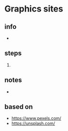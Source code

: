 # Graphics sites  

## info  
* 

## steps  
1. 

## notes  
*  

## based on  
*  https://www.pexels.com/
*  https://unsplash.com/


